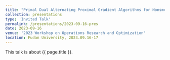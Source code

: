 ```yaml
---
title: "Primal Dual Alternating Proximal Gradient Algorithms for Nonsmooth Nonconvex Minimax Problems with Coupled Linear Constraints"
collection: presentations
type: 'Invited Talk'
permalink: /presentations/2023-09-16-pres
date: 2023-09-16
venue: '2023 Workshop on Operations Research and Optimization'
location: Fudan University, 2023.09.16-17
---
```


This talk is about {{ page.title }}.

